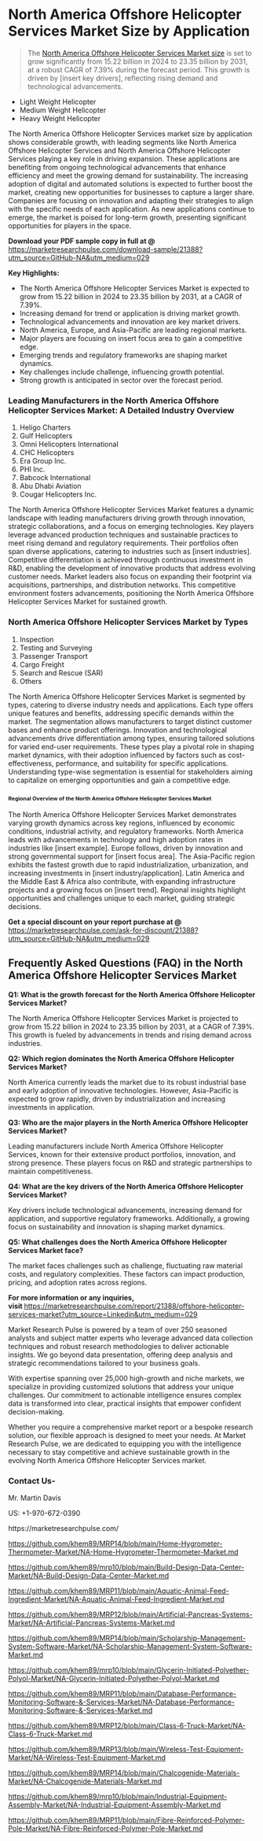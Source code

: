 <h1>North America Offshore Helicopter Services Market&nbsp;Size by Application</h1><blockquote><p>The <a href="https://marketresearchpulse.com/download-sample/21388?utm_source=GitHub-NA&amp;utm_medium=029">North America Offshore Helicopter Services Market size</a> is set to grow significantly from 15.22 billion in 2024 to 23.35 billion by 2031, at a robust CAGR of 7.39% during the forecast period. This growth is driven by [insert key drivers], reflecting rising demand and technological advancements.</p></blockquote><ul><li>Light Weight Helicopter<li> Medium Weight Helicopter<li> Heavy Weight Helicopter</li></ul><p>The North America Offshore Helicopter Services market size by application shows considerable growth, with leading segments like North America Offshore Helicopter Services and North America Offshore Helicopter Services playing a key role in driving expansion. These applications are benefiting from ongoing technological advancements that enhance efficiency and meet the growing demand for sustainability. The increasing adoption of digital and automated solutions is expected to further boost the market, creating new opportunities for businesses to capture a larger share. Companies are focusing on innovation and adapting their strategies to align with the specific needs of each application. As new applications continue to emerge, the market is poised for long-term growth, presenting significant opportunities for players in the space.</p><p><strong>Download your PDF sample copy in full at @ </strong><a href="https://marketresearchpulse.com/download-sample/21388?utm_source=GitHub-NA&amp;utm_medium=029">https://marketresearchpulse.com/download-sample/21388?utm_source=GitHub-NA&amp;utm_medium=029</a></p><p><strong>Key Highlights: </strong></p><ul><li>The North America Offshore Helicopter Services Market is expected to grow from 15.22 billion in 2024 to 23.35 billion by 2031, at a CAGR of 7.39%.</li><li>Increasing demand for trend or application is driving market growth.</li><li>Technological advancements and innovation are key market drivers.</li><li>North America, Europe, and Asia-Pacific are leading regional markets.</li><li>Major players are focusing on insert focus area to gain a competitive edge.</li><li>Emerging trends and regulatory frameworks are shaping market dynamics.</li><li>Key challenges include challenge, influencing growth potential.</li><li>Strong growth is anticipated in sector over the forecast period.</li></ul><h3>Leading Manufacturers in the North America Offshore Helicopter Services Market: A Detailed Industry Overview</h3><ol><li>Heligo Charters</li><li>Gulf Helicopters</li><li>Omni Helicopters International</li><li>CHC Helicopters</li><li>Era Group Inc.</li><li>PHI Inc.</li><li>Babcock International</li><li>Abu Dhabi Aviation</li><li>Cougar Helicopters Inc.</li></ol><div class="flex max-w-full flex-col flex-grow"><div class="min-h-8 text-message flex w-full flex-col items-end gap-2 whitespace-normal break-words [.text-message+&amp;]:mt-5" dir="auto" data-message-author-role="assistant" data-message-id="fd8432e4-4910-450d-b182-61b7bfb0a01f" data-message-model-slug="gpt-4o"><div class="flex w-full flex-col gap-1 empty:hidden first:pt-[3px]"><div class="markdown prose w-full break-words dark:prose-invert light"><p>The North America Offshore Helicopter Services Market features a dynamic landscape with leading manufacturers driving growth through innovation, strategic collaborations, and a focus on emerging technologies. Key players leverage advanced production techniques and sustainable practices to meet rising demand and regulatory requirements. Their portfolios often span diverse applications, catering to industries such as [insert industries]. Competitive differentiation is achieved through continuous investment in R&amp;D, enabling the development of innovative products that address evolving customer needs. Market leaders also focus on expanding their footprint via acquisitions, partnerships, and distribution networks. This competitive environment fosters advancements, positioning the North America Offshore Helicopter Services Market for sustained growth.</p></div></div></div></div><h3>North America Offshore Helicopter Services Market by Types</h3><ol><li>Inspection<li> Testing and Surveying<li> Passenger Transport<li> Cargo Freight<li> Search and Rescue (SAR)<li> Others</li></ol><div class="flex max-w-full flex-col flex-grow"><div class="min-h-8 text-message flex w-full flex-col items-end gap-2 whitespace-normal break-words [.text-message+&amp;]:mt-5" dir="auto" data-message-author-role="assistant" data-message-id="084470be-0bb7-4664-bddf-5156b4f41249" data-message-model-slug="gpt-4o-mini"><div class="flex w-full flex-col gap-1 empty:hidden first:pt-[3px]"><div class="markdown prose w-full break-words dark:prose-invert light"><p>The North America Offshore Helicopter Services Market is segmented by types, catering to diverse industry needs and applications. Each type offers unique features and benefits, addressing specific demands within the market. The segmentation allows manufacturers to target distinct customer bases and enhance product offerings. Innovation and technological advancements drive differentiation among types, ensuring tailored solutions for varied end-user requirements. These types play a pivotal role in shaping market dynamics, with their adoption influenced by factors such as cost-effectiveness, performance, and suitability for specific applications. Understanding type-wise segmentation is essential for stakeholders aiming to capitalize on emerging opportunities and gain a competitive edge.</p></div></div></div></div><h3><span style="font-size: 11px;">Regional Overview of the North America Offshore Helicopter Services Market</span></h3><div class="flex max-w-full flex-col flex-grow"><div class="min-h-8 text-message flex w-full flex-col items-end gap-2 whitespace-normal break-words [.text-message+&amp;]:mt-5" dir="auto" data-message-author-role="assistant" data-message-id="e9038762-ce64-4e30-91c9-9bd413514231" data-message-model-slug="gpt-4o-mini"><div class="flex w-full flex-col gap-1 empty:hidden first:pt-[3px]"><div class="markdown prose w-full break-words dark:prose-invert light"><p>The North America Offshore Helicopter Services Market demonstrates varying growth dynamics across key regions, influenced by economic conditions, industrial activity, and regulatory frameworks. North America leads with advancements in technology and high adoption rates in industries like [insert example]. Europe follows, driven by innovation and strong governmental support for [insert focus area]. The Asia-Pacific region exhibits the fastest growth due to rapid industrialization, urbanization, and increasing investments in [insert industry/application]. Latin America and the Middle East &amp; Africa also contribute, with expanding infrastructure projects and a growing focus on [insert trend]. Regional insights highlight opportunities and challenges unique to each market, guiding strategic decisions.</p></div></div></div></div><p><strong>Get a special discount on your report purchase at @ </strong><a href="https://marketresearchpulse.com/ask-for-discount/21388?utm_source=GitHub-NA&amp;utm_medium=029">https://marketresearchpulse.com/ask-for-discount/21388?utm_source=GitHub-NA&amp;utm_medium=029</a></p><h2>Frequently Asked Questions (FAQ) in the North America Offshore Helicopter Services Market</h2><p><strong>Q1: What is the growth forecast for the North America Offshore Helicopter Services Market?</strong></p><p>The North America Offshore Helicopter Services Market is projected to grow from 15.22 billion in 2024 to 23.35 billion by 2031, at a CAGR of 7.39%. This growth is fueled by advancements in trends and rising demand across industries.</p><p><strong>Q2: Which region dominates the North America Offshore Helicopter Services Market?</strong></p><p>North America currently leads the market due to its robust industrial base and early adoption of innovative technologies. However, Asia-Pacific is expected to grow rapidly, driven by industrialization and increasing investments in application.</p><p><strong>Q3: Who are the major players in the North America Offshore Helicopter Services Market?</strong></p><p>Leading manufacturers include North America Offshore Helicopter Services, known for their extensive product portfolios, innovation, and strong presence. These players focus on R&amp;D and strategic partnerships to maintain competitiveness.</p><p><strong>Q4: What are the key drivers of the North America Offshore Helicopter Services Market?</strong></p><p>Key drivers include technological advancements, increasing demand for application, and supportive regulatory frameworks. Additionally, a growing focus on sustainability and innovation is shaping market dynamics.</p><p><strong>Q5: What challenges does the North America Offshore Helicopter Services Market face?</strong></p><p>The market faces challenges such as challenge, fluctuating raw material costs, and regulatory complexities. These factors can impact production, pricing, and adoption rates across regions.</p><p><strong>For more information or any inquiries, visit&nbsp;</strong><a href="https://marketresearchpulse.com/report/21388/offshore-helicopter-services-market?utm_source=Linkedin&utm_medium=029">https://marketresearchpulse.com/report/21388/offshore-helicopter-services-market?utm_source=Linkedin&utm_medium=029</a></p><p>Market Research Pulse is powered by a team of over 250 seasoned analysts and subject matter experts who leverage advanced data collection techniques and robust research methodologies to deliver actionable insights. We go beyond data presentation, offering deep analysis and strategic recommendations tailored to your business goals.</p><p>With expertise spanning over 25,000 high-growth and niche markets, we specialize in providing customized solutions that address your unique challenges. Our commitment to actionable intelligence ensures complex data is transformed into clear, practical insights that empower confident decision-making.</p><p>Whether you require a comprehensive market report or a bespoke research solution, our flexible approach is designed to meet your needs. At Market Research Pulse, we are dedicated to equipping you with the intelligence necessary to stay competitive and achieve sustainable growth in the evolving North America Offshore Helicopter Services market.</p><h3><strong>Contact Us-</strong></h3><p>Mr. Martin Davis</p><p>US: +1-970-672-0390</p><p>https://marketresearchpulse.com/</p><p><a href="https://github.com/khem89/MRP14/blob/main/Home-Hygrometer-Thermometer-Market/NA-Home-Hygrometer-Thermometer-Market.md">https://github.com/khem89/MRP14/blob/main/Home-Hygrometer-Thermometer-Market/NA-Home-Hygrometer-Thermometer-Market.md</a></p><p><a href="https://github.com/khem89/mrp10/blob/main/Build-Design-Data-Center-Market/NA-Build-Design-Data-Center-Market.md">https://github.com/khem89/mrp10/blob/main/Build-Design-Data-Center-Market/NA-Build-Design-Data-Center-Market.md</a></p><p><a href="https://github.com/khem89/MRP11/blob/main/Aquatic-Animal-Feed-Ingredient-Market/NA-Aquatic-Animal-Feed-Ingredient-Market.md">https://github.com/khem89/MRP11/blob/main/Aquatic-Animal-Feed-Ingredient-Market/NA-Aquatic-Animal-Feed-Ingredient-Market.md</a></p><p><a href="https://github.com/khem89/MRP12/blob/main/Artificial-Pancreas-Systems-Market/NA-Artificial-Pancreas-Systems-Market.md">https://github.com/khem89/MRP12/blob/main/Artificial-Pancreas-Systems-Market/NA-Artificial-Pancreas-Systems-Market.md</a></p><p><a href="https://github.com/khem89/MRP14/blob/main/Scholarship-Management-System-Software-Market/NA-Scholarship-Management-System-Software-Market.md">https://github.com/khem89/MRP14/blob/main/Scholarship-Management-System-Software-Market/NA-Scholarship-Management-System-Software-Market.md</a></p><p><a href="https://github.com/khem89/mrp10/blob/main/Glycerin-Initiated-Polyether-Polyol-Market/NA-Glycerin-Initiated-Polyether-Polyol-Market.md">https://github.com/khem89/mrp10/blob/main/Glycerin-Initiated-Polyether-Polyol-Market/NA-Glycerin-Initiated-Polyether-Polyol-Market.md</a></p><p><a href="https://github.com/khem89/MRP11/blob/main/Database-Performance-Monitoring-Software-&-Services-Market/NA-Database-Performance-Monitoring-Software-&-Services-Market.md">https://github.com/khem89/MRP11/blob/main/Database-Performance-Monitoring-Software-&-Services-Market/NA-Database-Performance-Monitoring-Software-&-Services-Market.md</a></p><p><a href="https://github.com/khem89/MRP12/blob/main/Class-6-Truck-Market/NA-Class-6-Truck-Market.md">https://github.com/khem89/MRP12/blob/main/Class-6-Truck-Market/NA-Class-6-Truck-Market.md</a></p><p><a href="https://github.com/khem89/MRP13/blob/main/Wireless-Test-Equipment-Market/NA-Wireless-Test-Equipment-Market.md">https://github.com/khem89/MRP13/blob/main/Wireless-Test-Equipment-Market/NA-Wireless-Test-Equipment-Market.md</a></p><p><a href="https://github.com/khem89/MRP14/blob/main/Chalcogenide-Materials-Market/NA-Chalcogenide-Materials-Market.md">https://github.com/khem89/MRP14/blob/main/Chalcogenide-Materials-Market/NA-Chalcogenide-Materials-Market.md</a></p><p><a href="https://github.com/khem89/mrp10/blob/main/Industrial-Equipment-Assembly-Market/NA-Industrial-Equipment-Assembly-Market.md">https://github.com/khem89/mrp10/blob/main/Industrial-Equipment-Assembly-Market/NA-Industrial-Equipment-Assembly-Market.md</a></p><p><a href="https://github.com/khem89/MRP11/blob/main/Fibre-Reinforced-Polymer-Pole-Market/NA-Fibre-Reinforced-Polymer-Pole-Market.md">https://github.com/khem89/MRP11/blob/main/Fibre-Reinforced-Polymer-Pole-Market/NA-Fibre-Reinforced-Polymer-Pole-Market.md</a></p>
